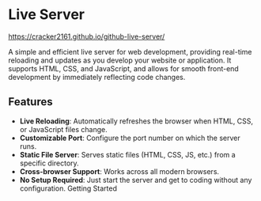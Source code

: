 # Live Server


https://cracker2161.github.io/github-live-server/


A simple and efficient live server for web development, providing real-time reloading and updates as you develop your website or application. It supports HTML, CSS, and JavaScript, and allows for smooth front-end development by immediately reflecting code changes.

## Features

- **Live Reloading**: Automatically refreshes the browser when HTML, CSS, or JavaScript files change.
- **Customizable Port**: Configure the port number on which the server runs.
- **Static File Server**: Serves static files (HTML, CSS, JS, etc.) from a specific directory.
- **Cross-browser Support**: Works across all modern browsers.
- **No Setup Required**: Just start the server and get to coding without any configuration.
                Getting Started

